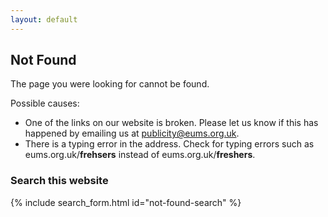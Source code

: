 ```yaml
---
layout: default
---
```


## Not Found

The page you were looking for cannot be found.

Possible causes:

* One of the links on our website is broken. Please let us know if this has
  happened by emailing us at
  [publicity@eums.org.uk](mailto:publicity@eums.org.uk).
* There is a typing error in the address. Check for typing errors such as
  eums.org.uk/**frehsers** instead of eums.org.uk/**freshers**.

### Search this website

{% include search_form.html id="not-found-search" %}
